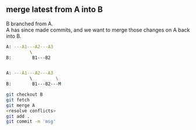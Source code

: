 ## merge latest from A into B 

B branched from A.  
A has since made commits, and we want to merge those changes on A back into B.  

```sh
A: ---A1---A2---A3
         \
B:        B1---B2


A: ---A1---A2---A3
         \         \
B:        B1---B2---M
```

```sh
git checkout B
git fetch
git merge A
<resolve conflicts>
git add .
git commit -m 'msg'
```
